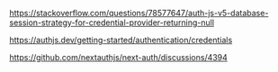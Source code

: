 https://stackoverflow.com/questions/78577647/auth-js-v5-database-session-strategy-for-credential-provider-returning-null

https://authjs.dev/getting-started/authentication/credentials

https://github.com/nextauthjs/next-auth/discussions/4394
